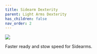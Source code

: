 ```yaml
---
title: Sidearm Dexterity
parent: Light Arms Dexterity
has_children: false
nav_order: 2
---
```


![](https://bungie.net/common/destiny2_content/icons/f3df025745fcbefebc9611f5b7a94b2c.png)

Faster ready and stow speed for Sidearms.
